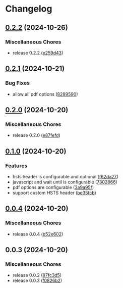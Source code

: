 # Changelog

## [0.2.2](https://github.com/audunru/aws-lambda-pdf/compare/v0.2.1...v0.2.2) (2024-10-26)


### Miscellaneous Chores

* release 0.2.2 ([e259d43](https://github.com/audunru/aws-lambda-pdf/commit/e259d43f6006ce20465cb6caa0280e74f401a192))

## [0.2.1](https://github.com/audunru/aws-lambda-pdf/compare/v0.2.0...v0.2.1) (2024-10-21)


### Bug Fixes

* allow all pdf options ([8289590](https://github.com/audunru/aws-lambda-pdf/commit/8289590179a15e8e8026d9d7a303a63da068a3cb))

## [0.2.0](https://github.com/audunru/aws-lambda-pdf/compare/v0.1.0...v0.2.0) (2024-10-20)


### Miscellaneous Chores

* release 0.2.0 ([e87fefd](https://github.com/audunru/aws-lambda-pdf/commit/e87fefd6d6f9a3b0d514db4893778a81522ee222))

## [0.1.0](https://github.com/audunru/aws-lambda-pdf/compare/v0.0.4...v0.1.0) (2024-10-20)


### Features

* hsts header is configurable and optional ([f62da27](https://github.com/audunru/aws-lambda-pdf/commit/f62da27a9a44b22306c1f2dfaceb12f293b8a2b1))
* javascript and wait until is configurable ([7302866](https://github.com/audunru/aws-lambda-pdf/commit/73028666c985449fc0422473cfb8bfae63e0fb50))
* pdf options are configurable ([3a9a95f](https://github.com/audunru/aws-lambda-pdf/commit/3a9a95f5cb38b1d0f562453e78dad183a875791e))
* support custom HSTS header ([be35fcb](https://github.com/audunru/aws-lambda-pdf/commit/be35fcb07eabbed6d66f8b74208f875a04add195))

## [0.0.4](https://github.com/audunru/aws-lambda-pdf/compare/v0.0.3...v0.0.4) (2024-10-20)


### Miscellaneous Chores

* release 0.0.4 ([b52e602](https://github.com/audunru/aws-lambda-pdf/commit/b52e6028406d6bdab8d069493cda83cc2b087981))

## 0.0.3 (2024-10-20)


### Miscellaneous Chores

* release 0.0.2 ([87fc3d5](https://github.com/audunru/aws-lambda-pdf/commit/87fc3d5953d8eefeeef66370907ed81a3f75e292))
* release 0.0.3 ([f0826b2](https://github.com/audunru/aws-lambda-pdf/commit/f0826b2709bb5c1c600906b87ce4b73e22a9ecd5))
